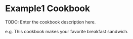 # Example1 Cookbook

TODO: Enter the cookbook description here.

e.g.
This cookbook makes your favorite breakfast sandwich.

